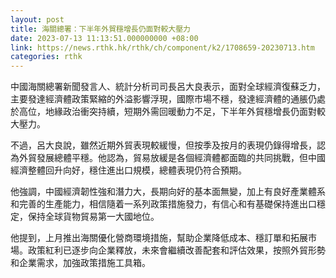 ```yaml
---
layout: post
title: 海關總署：下半年外貿穩增長仍面對較大壓力
date: 2023-07-13 11:13:51.000000000 +08:00
link: https://news.rthk.hk/rthk/ch/component/k2/1708659-20230713.htm
categories: rthk
---
```


中國海關總署新聞發言人、統計分析司司長呂大良表示，面對全球經濟復蘇乏力，主要發達經濟體政策緊縮的外溢影響浮現，國際市場不穩，發達經濟體的通脹仍處於高位，地緣政治衝突持續，短期外需回暖動力不足，下半年外貿穩增長仍面對較大壓力。

不過，呂大良說，雖然近期外貿表現較緩慢，但按季及按月的表現仍錄得增長，認為外貿發展總體平穩。他認為，貿易放緩是各個經濟體都面臨的共同挑戰，但中國經濟整體回升向好，穩住進出口規模，總體表現仍符合預期。

他強調，中國經濟韌性強和潛力大，長期向好的基本面無變，加上有良好產業體系和完善的生產能力，相信隨着一系列政策措施發力，有信心和有基礎保持進出口穩定，保持全球貨物貿易第一大國地位。

他提到，上月推出海關優化營商環境措施，幫助企業降低成本、穩訂單和拓展市場。政策紅利已逐步向企業釋放，未來會繼續改善配套和評估效果，按照外貿形勢和企業需求，加強政策措施工具箱。
